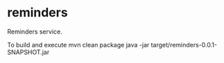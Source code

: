 # reminders
Reminders service.

To build and execute 
mvn clean package
java -jar target/reminders-0.0.1-SNAPSHOT.jar

